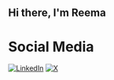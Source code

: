 ##  Hi there, I'm Reema 


<!--
**Reemaalhawas/ReemaAlhawas** is a ✨ _special_ ✨ repository because its `README.md` (this file) appears on your GitHub profile.

Here are some ideas to get you started:

- 🔭 I’m currently working on ...
- 🌱 I’m currently learning ...
- 👯 I’m looking to collaborate on ...
- 🤔 I’m looking for help with ...
- 💬 Ask me about ...
- 📫 How to reach me: ...
- 😄 Pronouns: ...
- ⚡ Fun fact: ...
-->


# Social Media

[![LinkedIn](https://img.shields.io/badge/LinkedIn-0077B5?style=for-the-badge&logo=linkedin&logoColor=white)](https://www.linkedin.com/in/reema-alhawas-9620b22a1)
[![X](https://img.shields.io/badge/X-1DA1F2?style=for-the-badge&logo=x&logoColor=white)](https://twitter.com/I1Reemaaa)



